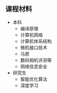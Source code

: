## 课程材料
- 本科
    - 编译原理
    - 计算机网络
    - 计算机体系结构
    - 微机接口技术
    - 马原
    - 数码相机评测等
    - 网络信息安全
- 研究生
    - 智能优化算法
    - 深度学习

